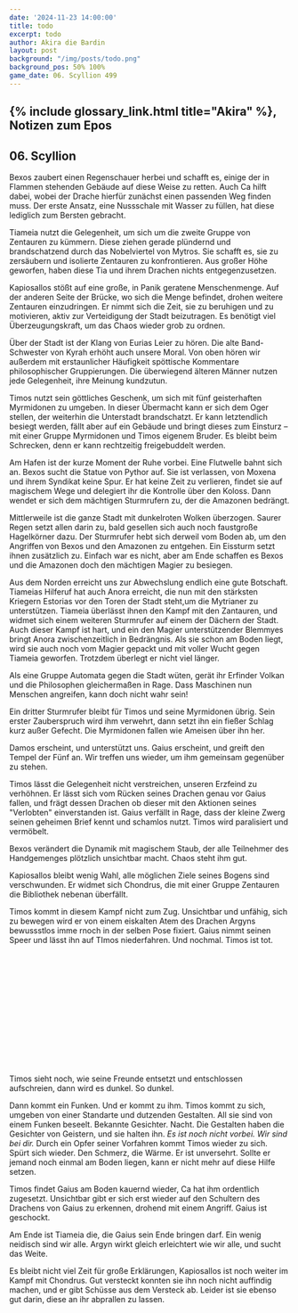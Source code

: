 ```yaml
---
date: '2024-11-23 14:00:00'
title: todo
excerpt: todo
author: Akira die Bardin
layout: post
background: "/img/posts/todo.png"
background_pos: 50% 100%
game_date: 06. Scyllion 499
---
```


## {% include glossary_link.html title="Akira" %}, Notizen zum Epos

## 06. Scyllion

Bexos zaubert einen Regenschauer herbei und schafft es, einige der in Flammen stehenden Gebäude auf diese Weise zu retten. Auch Ca hilft dabei, wobei der Drache hierfür zunächst einen passenden Weg finden muss. Der erste Ansatz, eine Nussschale mit Wasser zu füllen, hat diese lediglich zum Bersten gebracht.

Tiameia nutzt die Gelegenheit, um sich um die zweite Gruppe von Zentauren zu kümmern. Diese ziehen gerade plündernd und brandschatzend durch das Nobelviertel von Mytros. Sie schafft es, sie zu zersäubern und isolierte Zentauren zu konfrontieren. Aus großer Höhe geworfen, haben diese Tia und ihrem Drachen nichts entgegenzusetzen.

Kapiosallos stößt auf eine große, in Panik geratene Menschenmenge. Auf der anderen Seite der Brücke, wo sich die Menge befindet, drohen weitere Zentauren einzudringen. Er nimmt sich die Zeit, sie zu beruhigen und zu motivieren, aktiv zur Verteidigung der Stadt beizutragen. Es benötigt viel Überzeugungskraft, um das Chaos wieder grob zu ordnen.

Über der Stadt ist der Klang von Eurias Leier zu hören. Die alte Band-Schwester von Kyrah erhöht auch unsere Moral. Von oben hören wir außerdem mit erstaunlicher Häufigkeit spöttische Kommentare philosophischer Gruppierungen. Die überwiegend älteren Männer nutzen jede Gelegenheit, ihre Meinung kundzutun.

Timos nutzt sein göttliches Geschenk, um sich mit fünf geisterhaften Myrmidonen zu umgeben. In dieser Übermacht kann er sich dem Oger stellen, der weiterhin die Unterstadt brandschatzt. Er kann letztendlich besiegt werden, fällt aber auf ein Gebäude und bringt dieses zum Einsturz – mit einer Gruppe Myrmidonen und Timos eigenem Bruder. Es bleibt beim Schrecken, denn er kann rechtzeitig freigebuddelt werden.

Am Hafen ist der kurze Moment der Ruhe vorbei. Eine Flutwelle bahnt sich an.
Bexos sucht die Statue von Pythor auf. Sie ist verlassen, von Moxena und ihrem Syndikat keine Spur. Er hat keine Zeit zu verlieren, findet sie auf magischem Wege und delegiert ihr die Kontrolle über den Koloss. Dann wendet er sich dem mächtigen Sturmrufern zu, der die Amazonen bedrängt.

Mittlerweile ist die ganze Stadt mit dunkelroten Wolken überzogen. Saurer Regen setzt allen darin zu, bald gesellen sich auch noch faustgroße Hagelkörner dazu. Der Sturmrufer hebt sich derweil vom Boden ab, um den Angriffen von Bexos und den Amazonen zu entgehen. Ein Eissturm setzt ihnen zusätzlich zu. Einfach war es nicht, aber am Ende schaffen es Bexos und die Amazonen doch den mächtigen Magier zu besiegen.

Aus dem Norden erreicht uns zur Abwechslung endlich eine gute Botschaft. Tiameias Hilferuf hat auch Anora erreicht, die nun mit den stärksten Kriegern Estorias vor den Toren der Stadt steht,um die Mytrianer zu unterstützen. Tiameia überlässt ihnen den Kampf mit den Zantauren, und widmet sich einem weiteren Sturmrufer auf einem der Dächern der Stadt. Auch dieser Kampf ist hart, und ein den Magier unterstützender Blemmyes bringt Anora zwischenzeitlich in Bedrängnis. Als sie schon am Boden liegt, wird sie auch noch vom Magier gepackt und mit voller Wucht gegen Tiameia geworfen. Trotzdem überlegt er nicht viel länger.

Als eine Gruppe Automata gegen die Stadt wüten, gerät ihr Erfinder Volkan und die Philosophen gleichermaßen in Rage. Dass Maschinen nun Menschen angreifen, kann doch nicht wahr sein!

Ein dritter Sturmrufer bleibt für Timos und seine Myrmidonen übrig. Sein erster Zauberspruch wird ihm verwehrt, dann setzt ihn ein fießer Schlag kurz außer Gefecht. Die Myrmidonen fallen wie Ameisen über ihn her.

Damos erscheint, und unterstützt uns.
Gaius erscheint, und greift den Tempel der Fünf an. Wir treffen uns wieder, um ihm gemeinsam gegenüber zu stehen.

Timos lässt die Gelegenheit nicht verstreichen, unseren Erzfeind zu verhöhnen. Er lässt sich vom Rücken seines Drachen genau vor Gaius fallen, und frägt dessen Drachen ob dieser mit den Aktionen seines "Verlobten" einverstanden ist. Gaius verfällt in Rage, dass der kleine Zwerg seinen geheimen Brief kennt und schamlos nutzt. Timos wird paralisiert und vermöbelt.

Bexos verändert die Dynamik mit magischem Staub, der alle Teilnehmer des Handgemenges plötzlich unsichtbar macht. Chaos steht ihm gut.

Kapiosallos bleibt wenig Wahl, alle möglichen Ziele seines Bogens sind verschwunden. Er widmet sich Chondrus, die mit einer Gruppe Zentauren die Bibliothek nebenan überfällt.

Timos kommt in diesem Kampf nicht zum Zug. Unsichtbar und unfähig, sich zu bewegen wird er von einem eiskalten Atem des Drachen Argyns bewussstlos imme rnoch in der selben Pose fixiert. Gaius nimmt seinen Speer und lässt ihn auf TImos niederfahren. Und nochmal. Timos ist tot.

<br>
<br>
<br>
<br>
<br>
<br>
<br>
<br>
<br>
<br>
<br>
<br>

Timos sieht noch, wie seine Freunde entsetzt und entschlossen aufschreien, dann wird es dunkel. So dunkel.


Dann kommt ein Funken. Und er kommt zu ihm. Timos kommt zu sich, umgeben von einer Standarte und dutzenden Gestalten. All sie sind von einem Funken beseelt. Bekannte Gesichter. Nacht. Die Gestalten haben die Gesichter von Geistern, und sie halten ihn. _Es ist noch nicht vorbei. Wir sind bei dir._ Durch ein Opfer seiner Vorfahren kommt Timos wieder zu sich. Spürt sich wieder. Den Schmerz, die Wärme. Er ist unversehrt. Sollte er jemand noch einmal am Boden liegen, kann er nicht mehr auf diese Hilfe setzen.

Timos findet Gaius am Boden kauernd wieder, Ca hat ihm ordentlich zugesetzt. Unsichtbar gibt er sich erst wieder auf den Schultern des Drachens von Gaius zu erkennen, drohend mit einem Angriff. Gaius ist geschockt.

Am Ende ist Tiameia die, die Gaius sein Ende bringen darf. Ein wenig neidisch sind wir alle. Argyn wirkt gleich erleichtert wie wir alle, und sucht das Weite. 

Es bleibt nicht viel Zeit für große Erklärungen, Kapiosallos ist noch weiter im Kampf mit Chondrus. Gut versteckt konnten sie ihn noch nicht auffindig machen, und er gibt Schüsse aus dem Versteck ab. Leider ist sie ebenso gut darin, diese an ihr abprallen zu lassen.

<!--
1x Würfel 1 (alle legendary abilities sind deaktiviert in dem zug)
1x von Euria: lvl 4 sleep (https://www.dndbeyond.com/spells/2254-sleep - 11d8 HP, average 50)


## Combat manual
Blessed

* Action:
  * AOE: Hauntin Phalanx
  * 2 ttacks
    * IF HIT:  spectral warrior (every time)
    * IF HIT: Stun attempt
  * Spell: Spirit guardian
  * Heal 1d8 +4
  * Use item: Power word stun
  * (Divine blessing; ever 7 days)
* Bonus:
  * Dodge + Hit die regain
  * Two unarmed strikes
* Reaction:
  * Shell of the dragon turtle
* Take damage
  * Evasion: Dex save -> half damage
* Anti
  * 3x attack
  * OR: 1x breath acid line
  * OR: 1x breath slowing cone
* Enemy nearby Start of turn
  * Spirit guardian: check

  
Character highlights:
## Tiameia
## Kapiosallos
## Bexos
## Timos
-->

